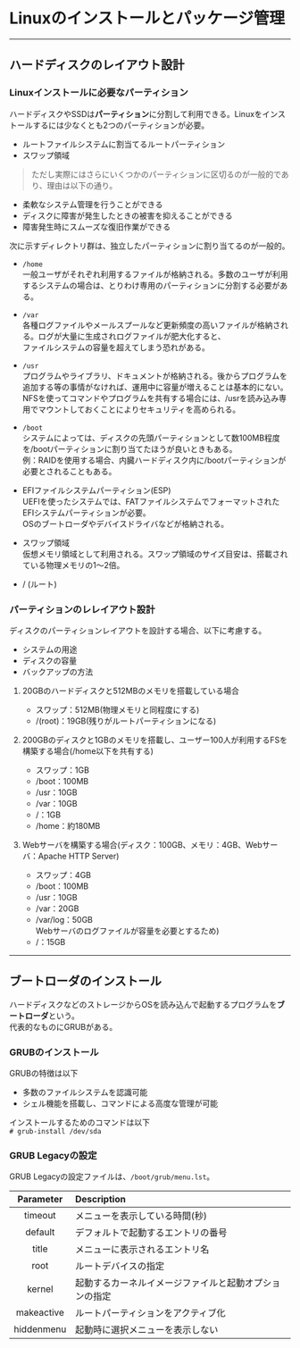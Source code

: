 # Linuxのインストールとパッケージ管理

***

## ハードディスクのレイアウト設計

### Linuxインストールに必要なパーティション
ハードディスクやSSDは**パーティション**に分割して利用できる。Linuxをインストールするには少なくとも2つのパーティションが必要。

* ルートファイルシステムに割当てるルートパーティション
* スワップ領域

>ただし実際にはさらにいくつかのパーティションに区切るのが一般的であり、理由は以下の通り。
* 柔軟なシステム管理を行うことができる
* ディスクに障害が発生したときの被害を抑えることができる
* 障害発生時にスムーズな復旧作業ができる

次に示すディレクトリ群は、独立したパーティションに割り当てるのが一般的。
* `/home`  
    一般ユーザがそれぞれ利用するファイルが格納される。多数のユーザが利用するシステムの場合は、とりわけ専用のパーティションに分割する必要がある。

* `/var`  
    各種ログファイルやメールスプールなど更新頻度の高いファイルが格納される。ログが大量に生成されログファイルが肥大化すると、  
    ファイルシステムの容量を超えてしまう恐れがある。

* `/usr`  
    プログラムやライブラリ、ドキュメントが格納される。後からプログラムを追加する等の事情がなければ、運用中に容量が増えることは基本的にない。  
    NFSを使ってコマンドやプログラムを共有する場合には、/usrを読み込み専用でマウントしておくことによりセキュリティを高められる。

* `/boot`  
    システムによっては、ディスクの先頭パーティションとして数100MB程度を/bootパーティションに割り当てたほうが良いときもある。  
    例：RAIDを使用する場合、内臓ハードディスク内に/bootパーティションが必要とされることもある。

* EFIファイルシステムパーティション(ESP)  
    UEFIを使ったシステムでは、FATファイルシステムでフォーマットされたEFIシステムパーティションが必要。  
    OSのブートローダやデバイスドライバなどが格納される。

* スワップ領域  
    仮想メモリ領域として利用される。スワップ領域のサイズ目安は、搭載されている物理メモリの1～2倍。

* / (ルート)  

### パーティションのレレイアウト設計
ディスクのパーティションレイアウトを設計する場合、以下に考慮する。
* システムの用途
* ディスクの容量
* バックアップの方法

1. 20GBのハードディスクと512MBのメモリを搭載している場合  
    * スワップ：512MB(物理メモリと同程度にする)
    * /(root)：19GB(残りがルートパーティションになる)

2. 200GBのディスクと1GBのメモリを搭載し、ユーザー100人が利用するFSを構築する場合(/home以下を共有する)
    * スワップ：1GB
    * /boot：100MB
    * /usr：10GB
    * /var：10GB
    * /：1GB
    * /home：約180MB

3. Webサーバを構築する場合(ディスク：100GB、メモリ：4GB、Webサーバ：Apache HTTP Server)
    * スワップ：4GB
    * /boot：100MB
    * /usr：10GB
    * /var：20GB
    * /var/log：50GB  
        Webサーバのログファイルが容量を必要とするため)
    * /：15GB

***

## ブートローダのインストール
ハードディスクなどのストレージからOSを読み込んで起動するプログラムを**ブートローダ**という。  
代表的なものにGRUBがある。

### GRUBのインストール
GRUBの特徴は以下
* 多数のファイルシステムを認識可能
* シェル機能を搭載し、コマンドによる高度な管理が可能

インストールするためのコマンドは以下  
`# grub-install /dev/sda`

### GRUB Legacyの設定
GRUB Legacyの設定ファイルは、`/boot/grub/menu.lst`。

|   Parameter   |           Description             |
|:-------------:|:----------------------------------|
|    timeout    |メニューを表示している時間(秒)|
|    default    |デフォルトで起動するエントリの番号|
|     title     |メニューに表示されるエントリ名|
|      root     |ルートデバイスの指定|
|    kernel     |起動するカーネルイメージファイルと起動オプションの指定|
|  makeactive   |ルートパーティションをアクティブ化|
|  hiddenmenu   |起動時に選択メニューを表示しない|